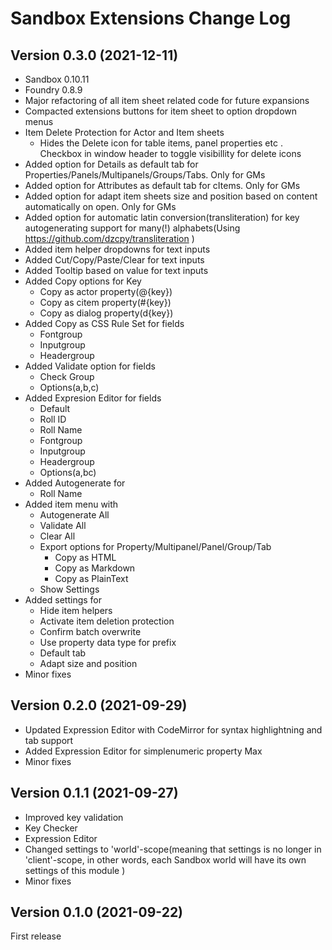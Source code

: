 # Sandbox Extensions Change Log

## Version 0.3.0 (2021-12-11)
- Sandbox 0.10.11
- Foundry 0.8.9
- Major refactoring of all item sheet related code for future expansions
- Compacted extensions buttons for item sheet to option dropdown menus
- Item Delete Protection for Actor and Item sheets
  - Hides the Delete icon for table items, panel properties etc .
    Checkbox in window header to toggle visibillity for delete icons
- Added option for Details as default tab for Properties/Panels/Multipanels/Groups/Tabs. Only for GMs
- Added option for Attributes as default tab for cItems. Only for GMs 
- Added option for adapt item sheets size and position based on content automatically on open. Only for GMs
- Added option for automatic latin conversion(transliteration) for key autogenerating support for many(!) alphabets(Using https://github.com/dzcpy/transliteration )
- Added item helper dropdowns for text inputs
- Added Cut/Copy/Paste/Clear for text inputs
- Added Tooltip based on value for text inputs
- Added Copy options for Key
  - Copy as actor property(@{key})
  - Copy as citem property(#{key})
  - Copy as dialog property(d{key})
- Added Copy as CSS Rule Set for fields
  - Fontgroup
  - Inputgroup
  - Headergroup
- Added Validate option for fields 
  - Check Group
  - Options(a,b,c)
- Added Expresion Editor for fields
  - Default
  - Roll ID
  - Roll Name
  - Fontgroup
  - Inputgroup
  - Headergroup
  - Options(a,bc)
- Added Autogenerate for
  - Roll Name
- Added item menu with
  - Autogenerate All
  - Validate All
  - Clear All
  - Export options for Property/Multipanel/Panel/Group/Tab
    - Copy as HTML
    - Copy as Markdown
    - Copy as PlainText
  - Show Settings
- Added settings for
  - Hide item helpers
  - Activate item deletion protection
  - Confirm batch overwrite
  - Use property data type for prefix
  - Default tab
  - Adapt size and position
- Minor fixes

## Version 0.2.0 (2021-09-29)
* Updated Expression Editor with CodeMirror for syntax highlightning and tab support
* Added Expression Editor for simplenumeric property Max
* Minor fixes

## Version 0.1.1 (2021-09-27)
* Improved key validation
* Key Checker
* Expression Editor
* Changed settings to 'world'-scope(meaning that settings is no longer in 'client'-scope, in other words, each Sandbox world will have its own settings of this module )
* Minor fixes

## Version 0.1.0 (2021-09-22)
First release



